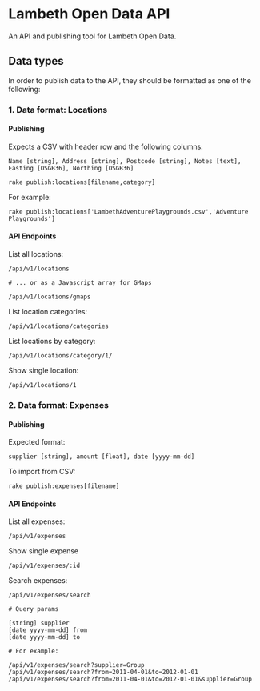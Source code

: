 # Lambeth Open Data API

An API and publishing tool for Lambeth Open Data.

## Data types

In order to publish data to the API, they should be formatted as one of the following:

### 1. Data format: Locations

#### Publishing

Expects a CSV with header row and the following columns:

    Name [string], Address [string], Postcode [string], Notes [text], Easting [OSGB36], Northing [OSGB36]

    rake publish:locations[filename,category]

For example:

	rake publish:locations['LambethAdventurePlaygrounds.csv','Adventure Playgrounds']

#### API Endpoints

List all locations:

    /api/v1/locations

    # ... or as a Javascript array for GMaps

	/api/v1/locations/gmaps
	
List location categories:

    /api/v1/locations/categories

List locations by category:

    /api/v1/locations/category/1/

Show single location:

    /api/v1/locations/1

### 2. Data format: Expenses

#### Publishing

Expected format:

    supplier [string], amount [float], date [yyyy-mm-dd]
    
To import from CSV:

    rake publish:expenses[filename]

#### API Endpoints

List all expenses:

    /api/v1/expenses

Show single expense

	/api/v1/expenses/:id

Search expenses:

	/api/v1/expenses/search

	# Query params

    [string] supplier
    [date yyyy-mm-dd] from
    [date yyyy-mm-dd] to

	# For example:

    /api/v1/expenses/search?supplier=Group
    /api/v1/expenses/search?from=2011-04-01&to=2012-01-01
	/api/v1/expenses/search?from=2011-04-01&to=2012-01-01&supplier=Group

